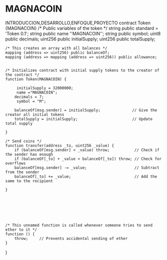 # MAGNACOIN
INTRODUCCION,DESARROLLO,ENFOQUE,PROYECTO 
contract Token {MAGNACOIN}
    /* Public variables of the token */
    string public standard = 'Token 0.1';
    string public name ''MAGNACOIN'';
    string public symbol;
    uint8 public decimals;
    uint256 public initialSupply;
    uint256 public totalSupply;

    /* This creates an array with all balances */
    mapping (address => uint256) public balanceOf;
    mapping (address => mapping (address => uint256)) public allowance;

  
    /* Initializes contract with initial supply tokens to the creator of the contract */
    function Token(MAGNACOIN) {

         initialSupply = 32000000;
         name ="MAGNACOIN";
        decimals = 7;
         symbol = "M";
        
        balanceOf[msg.sender] = initialSupply;              // Give the creator all initial tokens
        totalSupply = initialSupply;                        // Update total supply
                                   
    }

    /* Send coins */
    function transfer(address _to, uint256 _value) {
        if (balanceOf[msg.sender] < _value) throw;           // Check if the sender has enough
        if (balanceOf[_to] + _value < balanceOf[_to]) throw; // Check for overflows
        balanceOf[msg.sender] -= _value;                     // Subtract from the sender
        balanceOf[_to] += _value;                            // Add the same to the recipient
      
    }

   

    

   

    /* This unnamed function is called whenever someone tries to send ether to it */
    function () {
        throw;     // Prevents accidental sending of ether
    }
}


